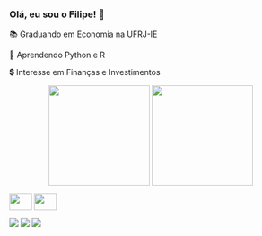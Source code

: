 ### Olá, eu sou o Filipe! 👋

📚 Graduando em Economia na UFRJ-IE

🧩 Aprendendo Python e R

💲 Interesse em Finanças e Investimentos


<p></p>

<div align="center">

<a href="https://github.com/CRFlip"> </a>

<img align="center" height="180em" src="https://github-readme-stats.vercel.app/api?username=CRFlip&theme=algolia&show_icons=true"/>

<img align="center" height="180em" src="https://github-readme-stats.vercel.app/api/top-langs/?username=CRFlip&theme=algolia&show_icons=true"/>

</div>

<p></p>

<p></p>
<div>

<img align="center" height="30" width="40" src="https://cdn.jsdelivr.net/gh/devicons/devicon@latest/icons/python/python-original.svg" />

<img align="center" height="30" width="40" src="https://cdn.jsdelivr.net/gh/devicons/devicon@latest/icons/rstudio/rstudio-original.svg" />

</div>
<p></p>

<a href="https://www.instagram.com/filipe.chiaretti/" target="_blank"><img src="https://img.shields.io/badge/-Instagram-%23E4405F?style=for-the-badge&logo=instagram&logoColor=white" target="_blank"></a>
<a href="https://discord.com/channels/@me" target="_blank"><img src="https://img.shields.io/badge/Discord-7289DA?style=for-the-badge&logo=discord&logoColor=white" target="_blank"></a>
<a href="www.linkedin.com/in/filipe-chiaretti" target="_blank"><img src="https://img.shields.io/badge/-LinkedIn-%230077B5?style=for-the-badge&logo=linkedin&logoColor=white" target="_blank"></a>
